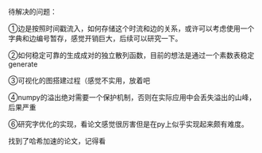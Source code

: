 待解决的问题：

①边是按照时间戳流入，如何存储这个时流和边的关系，或许可以考虑使用一个字典和边编号暂存，感觉开销巨大，后续可以研究一下。

②如何稳定可靠的生成成对的独立散列函数，目前的想法是通过一个素数表稳定generate

③可视化的图搭建过程（感觉不实用，放着吧

④numpy的溢出绝对需要一个保护机制，否则在实际应用中会丢失溢出的山峰，后果严重

⑥研究字优化的实现，看论文感觉很厉害但是在py上似乎实现起来颇有难度。

找到了哈希加速的论文，记得看